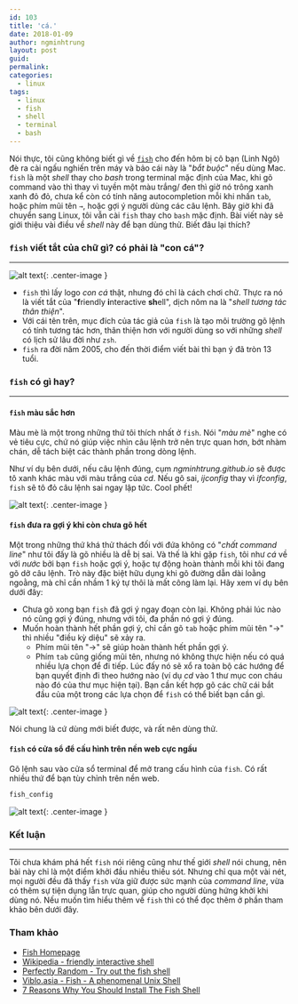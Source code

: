```yaml
---
id: 103
title: 'cá.'
date: 2018-01-09
author: ngminhtrung
layout: post
guid: 
permalink: 
categories:
  - linux
tags:
  - linux
  - fish
  - shell
  - terminal
  - bash
---
```


Nói thực, tôi cũng không biết gì về [`fish`](https://fishshell.com/) cho đến hôm bị cô bạn (Linh Ngô) đè ra cài ngấu nghiến trên máy và bảo cái này là "*bắt buộc*" nếu dùng Mac. `fish` là một *shell* thay cho *bash* trong terminal mặc định của Mac, khi gõ command vào thì thay vì tuyền một màu trắng/ đen thì giờ nó trông xanh xanh đỏ đỏ, chưa kể còn có tính năng autocompletion mỗi khi nhấn `tab`, hoặc phím mũi tên `→`, hoặc gợi ý người dùng các câu lệnh. Bây giờ khi đã chuyển sang Linux, tôi vẫn cài `fish` thay cho `bash` mặc định. Bài viết này sẽ giới thiệu vài điều về *shell* này để bạn dùng thử. Biết đâu lại thích?

### `fish` viết tắt của chữ gì? có phải là "con cá"?
---

![alt text][image00]{: .center-image }

- `fish` thì lấy logo *con cá* thật, nhưng đó chỉ là cách chơi chữ. Thực ra nó là viết tắt của "**f**riendly **i**nteractive **sh**ell", dịch nôm na là "*shell tương tác thân thiện*". 
- Với cái tên trên, mục đích của tác giả của `fish` là tạo môi trường gõ lệnh có tính tương tác hơn, thân thiện hơn với người dùng so với những *shell* có lịch sử lâu đời như `zsh`. 
- `fish` ra đời năm 2005, cho đến thời điểm viết bài thì bạn ý đã tròn 13 tuổi. 

### `fish` có gì hay?
---

#### `fish` màu sắc hơn

Màu mè là một trong những thứ tôi thích nhất ở `fish`. Nói "*màu mè*" nghe có vẻ tiêu cực, chứ nó giúp việc nhìn câu lệnh trở nên trực quan hơn, bớt nhàm chán, dễ tách biệt các thành phần trong dòng lệnh. 

Như ví dụ bên dưới, nếu câu lệnh đúng, cụm *ngminhtrung.github.io* sẽ được tô xanh khác màu với màu trắng của *cd*. Nếu gõ sai, *ijconfig* thay vì *ifconfig*, `fish` sẽ tô đỏ câu lệnh sai ngay lập tức. Cool phết! 

![alt text][image01]{: .center-image }

#### `fish` đưa ra gợi ý khi còn chưa gõ hết

Một trong những thứ khá thử thách đối với đứa không có "*chất command line*" như tôi đấy là gõ nhiều là dễ  bị sai. Và thế là khi gặp `fish`, tôi như *cá* về với *nước* bởi bạn `fish` hoặc gợi ý, hoặc tự động hoàn thành mỗi khi tôi đang gõ dở câu lệnh. Trò này đặc biệt hữu dụng khi gõ đường dẫn dài loằng ngoằng, mà chỉ cần nhầm 1 ký tự thôi là mất công làm lại. Hãy xem ví dụ bên dưới đây:
- Chưa gõ xong bạn `fish` đã gợi ý ngay đoạn còn lại. Không phải lúc nào nó cũng gợi ý đúng, nhưng với tôi, đa phần nó gợi ý đúng. 
- Muốn hoàn thành hết phần gợi ý, chỉ cần gõ `tab` hoặc phím mũi tên "→" thì nhiều "điều kỳ diệu" sẽ xảy ra. 
  - Phím mũi tên "→" sẽ giúp hoàn thành hết phần gợi ý.
  - Phím `tab` cũng giống mũi tên, nhưng nó không thực hiện nếu có quá nhiều lựa chọn để đi tiếp. Lúc đấy nó sẽ xổ ra toàn bộ các hướng để bạn quyết định đi theo hướng nào (ví dụ *cd* vào 1 thư mục con cháu nào đó của thư mục hiện tại). Bạn cần kết hợp gõ các chữ cái bắt đầu của một trong các lựa chọn để `fish` có thể biết bạn cần gì. 

![alt text][image02]{: .center-image }

Nói chung là cứ dùng mới biết được, và rất nên dùng thử. 

#### `fish` có cửa sổ để cấu hình trên nền web cực ngầu

Gõ lệnh sau vào cửa sổ terminal để mở trang cấu hình của `fish`. Có rất nhiều thứ để bạn tùy chỉnh trên nền web.
```js
fish_config
```

![alt text][image03]{: .center-image }

### Kết luận
---

Tôi chưa khám phá hết `fish` nói riêng cũng như thế giới *shell* nói chung, nên bài này chỉ là một điểm khởi đầu nhiều thiếu sót. Nhưng chỉ qua một vài nét, mọi người đều đã thấy `fish` vừa giữ được sức mạnh của *command line*, vừa có thêm sự tiện dụng lẫn trực quan, giúp cho người dùng hứng khởi khi dùng nó. Nếu muốn tìm hiểu thêm về `fish` thì có thể đọc thêm ở phần tham khảo bên dưới đây. 

### Tham khảo

- [Fish Homepage](https://fish.com)
- [Wikipedia - friendly interactive shell](https://en.wikipedia.org/wiki/Friendly_interactive_shell)
- [Perfectly Random - Try out the fish shell](http://www.perfectlyrandom.org/2014/09/21/try-out-the-fish-shell/)
- [Viblo.asia - Fish - A phenomenal Unix Shell](https://viblo.asia/p/fish-a-phenomenal-unix-shell-ZWApGxObM06y)
- [7 Reasons Why You Should Install The Fish Shell](https://www.makeuseof.com/tag/x-reasons-install-fish-shell/)

[image00]: https://ngminhtrung.github.io/images/PostIMG/2018-01-09-fish-terminal/image00.png "Logo của fish"

[image01]: https://ngminhtrung.github.io/images/PostIMG/2018-01-09-fish-terminal/image01.jpg "Sắc màu của fish"

[image02]: https://ngminhtrung.github.io/images/PostIMG/2018-01-09-fish-terminal/image02.jpg "Tính năng đoán và tự động hoàn thành của fish"

[image03]: https://ngminhtrung.github.io/images/PostIMG/2018-01-09-fish-terminal/image03.jpg "Trang web cấu hình fish"

